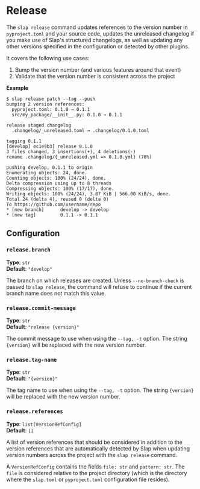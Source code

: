 # Release

The `slap release` command updates references to the version number in `pyproject.toml` and your source code, updates
the unreleased changelog if you make use of Slap's structured changelogs, as well as updating any other versions
specified in the configuration or detected by other plugins.

It covers the following use cases:

1. Bump the version number (and various features around that event)
2. Validate that the version number is consistent across the project

__Example__

    $ slap release patch --tag --push
    bumping 2 version references:
      pyproject.toml: 0.1.0 → 0.1.1
      src/my_package/__init__.py: 0.1.0 → 0.1.1

    release staged changelog
      .changelog/_unreleased.toml → .changelog/0.1.0.toml

    tagging 0.1.1
    [develop] ec1e9b3] release 0.1.0
    3 files changed, 3 insertions(+), 4 deletions(-)
    rename .changelog/{_unreleased.yml => 0.1.0.yml} (78%)

    pushing develop, 0.1.1 to origin
    Enumerating objects: 24, done.
    Counting objects: 100% (24/24), done.
    Delta compression using up to 8 threads
    Compressing objects: 100% (17/17), done.
    Writing objects: 100% (24/24), 3.87 KiB | 566.00 KiB/s, done.
    Total 24 (delta 4), reused 0 (delta 0)
    To https://github.com/username/repo
    * [new branch]      develop -> develop
    * [new tag]         0.1.1 -> 0.1.1

## Configuration

### `release.branch`

__Type__: `str`  
__Default__: `"develop"`

The branch on which releases are created. Unless `--no-branch-check` is passed to `slap release`, the command will
refuse to continue if the current branch name does not match this value.

### `release.commit-message`

__Type__: `str`  
__Default__: `"release {version}"`

The commit message to use when using the `--tag, -t` option. The string `{version}` will be replaced with the new
version number.

### `release.tag-name`

__Type__: `str`  
__Default__: `"{version}"`

The tag name to use when using the `--tag, -t` option. The string `{version}` will be replaced with the new
version number.

### `release.references`

__Type__: `list[VersionRefConfig]`  
__Default__: `[]`

A list of version references that should be considered in addition to the version references that are automatically
detected by Slap when updating version numbers across the project with the `slap release` command.

A `VersionRefConfig` contains the fields `file: str` and `pattern: str`. The `file` is considered relative to the
project directory (which is the directory where the `slap.toml` or `pyproject.toml` configuration file resides).
